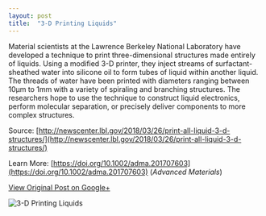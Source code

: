 ```yaml
---
layout: post
title:  "3-D Printing Liquids"
---
```


Material scientists at the Lawrence Berkeley National Laboratory have developed a technique to print three-dimensional structures made entirely of liquids. Using a modified 3-D printer, they inject streams of surfactant-sheathed water into silicone oil to form tubes of liquid within another liquid. The threads of water have been printed with diameters ranging between 10µm to 1mm with a variety of spiraling and branching structures. The researchers hope to use the technique to construct liquid electronics, perform molecular separation, or precisely deliver components to more complex structures.

Source: [http://newscenter.lbl.gov/2018/03/26/print-all-liquid-3-d-structures/](http://newscenter.lbl.gov/2018/03/26/print-all-liquid-3-d-structures/)

Learn More: [https://doi.org/10.1002/adma.201707603](https://doi.org/10.1002/adma.201707603) (_Advanced Materials_)

[View Original Post on Google+](https://plus.google.com/+ColinSullender/posts/EDznXSSAcrP)

![3-D Printing Liquids](/assets/img/2018-04-14-3D-Printed-Liquids.gif)
